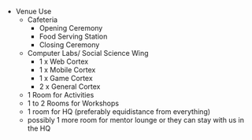 + Venue Use
    + Cafeteria
        + Opening Ceremony
        + Food Serving Station
        + Closing Ceremony
    + Computer Labs/ Social Science Wing
        + 1 x Web Cortex 
        + 1 x Mobile Cortex
        + 1 x Game Cortex
        + 2 x General Cortex
    + 1 Room for Activities
    + 1 to 2 Rooms for Workshops
    + 1 room for HQ (preferably equidistance from everything)
    + possibly 1 more room for mentor lounge or they can stay with us in the HQ

